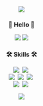 
<div align="center">
  <img src="https://capsule-render.vercel.app/api?type=waving&color=10ad3a&height=300&width=1000&section=header&text=KYEONG-SEOK&fontSize=50&fontColor=181717" />
</div>


<h3 align="center">🤗 Hello 🤗</h3>
<p align="center">
  <a href="https://gifted-gooseberry-c91.notion.site/c293254f5db2451691e32ca6f008eccc" target="_blank"><img src="https://img.shields.io/badge/Notion-000000?style=plastic&logo=Notion&logoColor=FFFFFF"/></a>
  <a href="mailto:songks0922@gmail.com"><img src="https://img.shields.io/badge/Email-d14836?style=flat&logo=Gmail&logoColor=white&link=songks0922@gmail.com"/></a>
</p>

<h3 align="center">🛠 Skills 🛠</h3>
<p align="center">
  <img src="https://img.shields.io/badge/React-61DAFB?style=flat-square&logo=react&logoColor=black"/>&nbsp
  <img src="https://img.shields.io/badge/styled--components-db7093?style=flat-square&logo=styled-components&logoColor=white"/>&nbsp
  <br />
  <img src="https://img.shields.io/badge/Python-3766AB?style=flat-square&logo=Python&logoColor=white"/>&nbsp 
  <img src="https://img.shields.io/badge/Django-092E20?style=flat-square&logo=Django&logoColor=white"/>&nbsp 
  <img src="https://img.shields.io/badge/Amazon_AWS-232f3e?style=flat-square&logo=AmazonAWS&logoColor=white"/>&nbsp
  <br />
  <img src="https://img.shields.io/badge/Spring Boot-0a6e25?style=flat-square&logo=Spring Boot&logoColor=white"/>&nbsp
  <img src="https://img.shields.io/badge/MySQL-1563c2?style=flat-square&logo=MySQL&logoColor=white"/>&nbsp

</p>

<div align="center">
  <img src="https://github-readme-stats.vercel.app/api?username=songks0922&show_icons=true&theme=radical" />
</div>

<br/>
